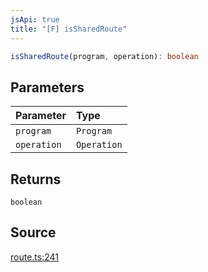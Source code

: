 ```yaml
---
jsApi: true
title: "[F] isSharedRoute"
---
```


```ts
isSharedRoute(program, operation): boolean
```

## Parameters

| Parameter   | Type        |
| :---------- | :---------- |
| `program`   | `Program`   |
| `operation` | `Operation` |

## Returns

`boolean`

## Source

[route.ts:241](https://github.com/markcowl/cadl/blob/3db15286/packages/http/src/route.ts#L241)
